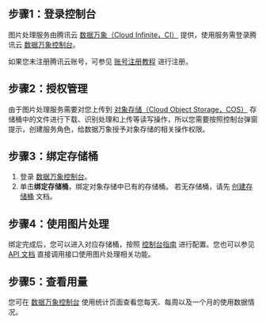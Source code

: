 ## 步骤1：登录控制台

图片处理服务由腾讯云 [数据万象（Cloud Infinite，CI）](https://cloud.tencent.com/document/product/460) 提供，使用服务需登录腾讯云 [数据万象控制台](https://console.cloud.tencent.com/ci)。

如果您未注册腾讯云账号，可参见 [账号注册教程](https://cloud.tencent.com/document/product/378/17985) 进行注册。

## 步骤2：授权管理

由于图片处理服务需要对您上传到 [对象存储（Cloud Object Storage，COS）](https://cloud.tencent.com/document/product/436) 存储桶中的文件进行下载、识别处理和上传等读写操作，所以您需要按照控制台弹窗提示，创建服务角色，给数据万象授予对象存储的相关操作权限。

## 步骤3：绑定存储桶
1. 登录 [数据万象控制台](https://console.cloud.tencent.com/ci/bucket)。
2. 单击**绑定存储桶**，绑定对象存储中已有的存储桶。
若无存储桶，请先 [创建存储桶](https://cloud.tencent.com/document/product/460/10637) 文档。

## 步骤4：使用图片处理
绑定完成后，您可以进入对应存储桶，按照 [控制台指南](https://cloud.tencent.com/document/product/1246/45275) 进行配置。您也可以参见 [API 文档](https://cloud.tencent.com/document/product/1246/45279) 直接调用接口使用图片处理相关功能。

## 步骤5：查看用量
您可在 [数据万象控制台](https://console.cloud.tencent.com/ci) 使用统计页面查看您每天、每周以及一个月的使用数据情况。

